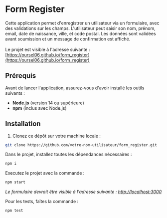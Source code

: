 # Form Register

Cette application permet d'enregistrer un utilisateur via un formulaire, avec des validations sur les champs. L'utilisateur peut saisir son nom, prénom, email, date de naissance, ville, et code postal. Les données sont validées avant soumission et un message de confirmation est affiché. <br><br>
Le projet est visible à l'adresse suivante : [https://oursel06.github.io/form_register](https://oursel06.github.io/form_register)

## Prérequis

Avant de lancer l'application, assurez-vous d'avoir installé les outils suivants :

- **Node.js** (version 14 ou supérieure)
- **npm** (inclus avec Node.js)

## Installation

1. Clonez ce dépôt sur votre machine locale :

```bash
git clone https://github.com/votre-nom-utilisateur/form_register.git
```

Dans le projet, installez toutes les dépendances nécessaires :
```bash
npm i
```

Executez le projet avec la commande :
```bash
npm start
```
*Le formulaire devrait être visible à l'adresse suivante : [http://localhost:3000](http://localhost:3000)*

Pour les tests, faîtes la commande :
```bash
npm test
```
